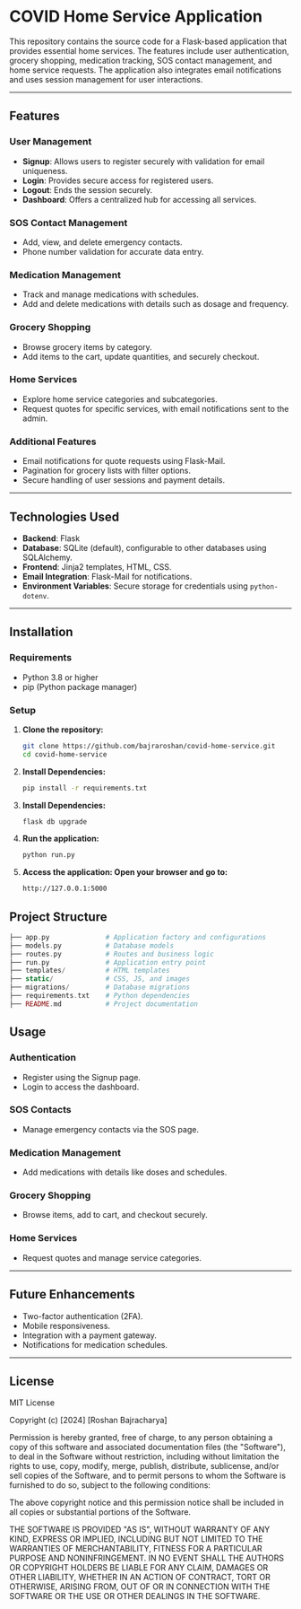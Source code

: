 # **COVID Home Service Application**

This repository contains the source code for a Flask-based application that provides essential home services. The features include user authentication, grocery shopping, medication tracking, SOS contact management, and home service requests. The application also integrates email notifications and uses session management for user interactions.

---

## **Features**

### **User Management**
- **Signup**: Allows users to register securely with validation for email uniqueness.
- **Login**: Provides secure access for registered users.
- **Logout**: Ends the session securely.
- **Dashboard**: Offers a centralized hub for accessing all services.

### **SOS Contact Management**
- Add, view, and delete emergency contacts.
- Phone number validation for accurate data entry.

### **Medication Management**
- Track and manage medications with schedules.
- Add and delete medications with details such as dosage and frequency.

### **Grocery Shopping**
- Browse grocery items by category.
- Add items to the cart, update quantities, and securely checkout.

### **Home Services**
- Explore home service categories and subcategories.
- Request quotes for specific services, with email notifications sent to the admin.

### **Additional Features**
- Email notifications for quote requests using Flask-Mail.
- Pagination for grocery lists with filter options.
- Secure handling of user sessions and payment details.

---

## **Technologies Used**
- **Backend**: Flask
- **Database**: SQLite (default), configurable to other databases using SQLAlchemy.
- **Frontend**: Jinja2 templates, HTML, CSS.
- **Email Integration**: Flask-Mail for notifications.
- **Environment Variables**: Secure storage for credentials using `python-dotenv`.

---

## **Installation**

### **Requirements**
- Python 3.8 or higher
- pip (Python package manager)

### **Setup**
1. **Clone the repository:**
   ```bash
   git clone https://github.com/bajraroshan/covid-home-service.git
   cd covid-home-service
   ```

2. **Install Dependencies:**
    ```bash 
    pip install -r requirements.txt
    ```

3. **Install Dependencies:**
    ```bash 
    flask db upgrade
    ```

4. **Run the application:**
    ```bash
    python run.py
    ```

5. **Access the application: Open your browser and go to:**
    ```bash
    http://127.0.0.1:5000
    ```

## **Project Structure**

```php
├── app.py              # Application factory and configurations
├── models.py           # Database models
├── routes.py           # Routes and business logic
├── run.py              # Application entry point
├── templates/          # HTML templates
├── static/             # CSS, JS, and images
├── migrations/         # Database migrations
├── requirements.txt    # Python dependencies
├── README.md           # Project documentation
```


## Usage

### **Authentication**
- Register using the Signup page.
- Login to access the dashboard.

### **SOS Contacts**
- Manage emergency contacts via the SOS page.

### **Medication Management**
- Add medications with details like doses and schedules.

### **Grocery Shopping**
- Browse items, add to cart, and checkout securely.

### **Home Services**
- Request quotes and manage service categories.

---

## Future Enhancements
- Two-factor authentication (2FA).
- Mobile responsiveness.
- Integration with a payment gateway.
- Notifications for medication schedules.

---

## License
MIT License

Copyright (c) [2024] [Roshan Bajracharya]

Permission is hereby granted, free of charge, to any person obtaining a copy
of this software and associated documentation files (the "Software"), to deal
in the Software without restriction, including without limitation the rights
to use, copy, modify, merge, publish, distribute, sublicense, and/or sell
copies of the Software, and to permit persons to whom the Software is
furnished to do so, subject to the following conditions:

The above copyright notice and this permission notice shall be included in all
copies or substantial portions of the Software.

THE SOFTWARE IS PROVIDED "AS IS", WITHOUT WARRANTY OF ANY KIND, EXPRESS OR
IMPLIED, INCLUDING BUT NOT LIMITED TO THE WARRANTIES OF MERCHANTABILITY,
FITNESS FOR A PARTICULAR PURPOSE AND NONINFRINGEMENT. IN NO EVENT SHALL THE
AUTHORS OR COPYRIGHT HOLDERS BE LIABLE FOR ANY CLAIM, DAMAGES OR OTHER
LIABILITY, WHETHER IN AN ACTION OF CONTRACT, TORT OR OTHERWISE, ARISING FROM,
OUT OF OR IN CONNECTION WITH THE SOFTWARE OR THE USE OR OTHER DEALINGS IN THE
SOFTWARE.
